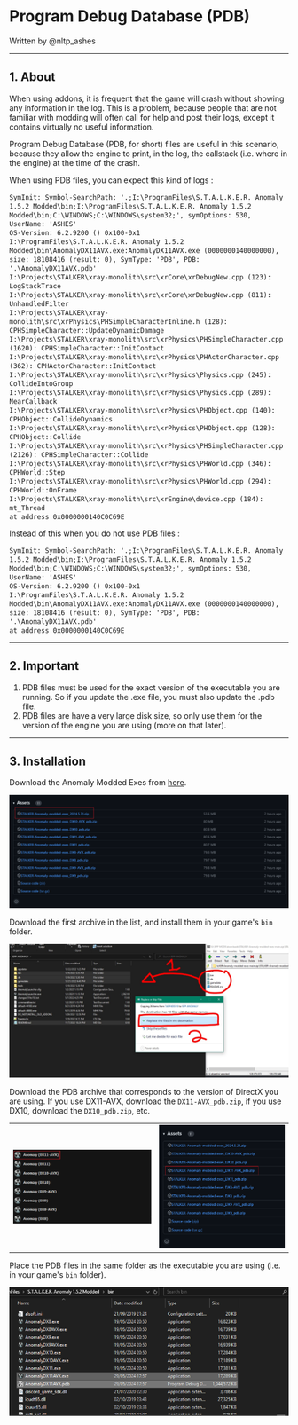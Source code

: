 # Program Debug Database (PDB)

Written by @nltp_ashes

___

## 1. About

When using addons, it is frequent that the game will crash without showing any information in the log. This is a problem, because people that are not familiar with modding will often call for help and post their logs, except it contains virtually no useful information.

Program Debug Database (PDB, for short) files are useful in this scenario, because they allow the engine to print, in the log, the callstack (i.e. where in the engine) at the time of the crash.

When using PDB files, you can expect this kind of logs :

```log
SymInit: Symbol-SearchPath: '.;I:\ProgramFiles\S.T.A.L.K.E.R. Anomaly 1.5.2 Modded\bin;I:\ProgramFiles\S.T.A.L.K.E.R. Anomaly 1.5.2 Modded\bin;C:\WINDOWS;C:\WINDOWS\system32;', symOptions: 530, UserName: 'ASHES'
OS-Version: 6.2.9200 () 0x100-0x1
I:\ProgramFiles\S.T.A.L.K.E.R. Anomaly 1.5.2 Modded\bin\AnomalyDX11AVX.exe:AnomalyDX11AVX.exe (0000000140000000), size: 18108416 (result: 0), SymType: 'PDB', PDB: '.\AnomalyDX11AVX.pdb'
I:\Projects\STALKER\xray-monolith\src\xrCore\xrDebugNew.cpp (123): LogStackTrace
I:\Projects\STALKER\xray-monolith\src\xrCore\xrDebugNew.cpp (811): UnhandledFilter
I:\Projects\STALKER\xray-monolith\src\xrPhysics\PHSimpleCharacterInline.h (128): CPHSimpleCharacter::UpdateDynamicDamage
I:\Projects\STALKER\xray-monolith\src\xrPhysics\PHSimpleCharacter.cpp (1620): CPHSimpleCharacter::InitContact
I:\Projects\STALKER\xray-monolith\src\xrPhysics\PHActorCharacter.cpp (362): CPHActorCharacter::InitContact
I:\Projects\STALKER\xray-monolith\src\xrPhysics\Physics.cpp (245): CollideIntoGroup
I:\Projects\STALKER\xray-monolith\src\xrPhysics\Physics.cpp (289): NearCallback
I:\Projects\STALKER\xray-monolith\src\xrPhysics\PHObject.cpp (140): CPHObject::CollideDynamics
I:\Projects\STALKER\xray-monolith\src\xrPhysics\PHObject.cpp (128): CPHObject::Collide
I:\Projects\STALKER\xray-monolith\src\xrPhysics\PHSimpleCharacter.cpp (2126): CPHSimpleCharacter::Collide
I:\Projects\STALKER\xray-monolith\src\xrPhysics\PHWorld.cpp (346): CPHWorld::Step
I:\Projects\STALKER\xray-monolith\src\xrPhysics\PHWorld.cpp (294): CPHWorld::OnFrame
I:\Projects\STALKER\xray-monolith\src\xrEngine\device.cpp (184): mt_Thread
at address 0x0000000140C0C69E
```

Instead of this when you do not use PDB files :

```log
SymInit: Symbol-SearchPath: '.;I:\ProgramFiles\S.T.A.L.K.E.R. Anomaly 1.5.2 Modded\bin;I:\ProgramFiles\S.T.A.L.K.E.R. Anomaly 1.5.2 Modded\bin;C:\WINDOWS;C:\WINDOWS\system32;', symOptions: 530, UserName: 'ASHES'
OS-Version: 6.2.9200 () 0x100-0x1
I:\ProgramFiles\S.T.A.L.K.E.R. Anomaly 1.5.2 Modded\bin\AnomalyDX11AVX.exe:AnomalyDX11AVX.exe (0000000140000000), size: 18108416 (result: 0), SymType: 'PDB', PDB: '.\AnomalyDX11AVX.pdb'
at address 0x0000000140C0C69E
```

___

## 2. Important

1. PDB files must be used for the exact version of the executable you are running. So if you update the .exe file, you must also update the .pdb file.
2. PDB files are have a very large disk size, so only use them for the version of the engine you are using (more on that later).

___

## 3. Installation

Download the Anomaly Modded Exes from [here](https://github.com/themrdemonized/xray-monolith/releases/latest).

![img_pdb_assets](images/img_pdb_exes.png)

Download the first archive in the list, and install them in your game's `bin` folder.

![img_pdb_install](images/img_pdb_install.png)

Download the PDB archive that corresponds to the version of DirectX you are using.
If you use DX11-AVX, download the `DX11-AVX_pdb.zip`, if you use DX10, download the `DX10_pdb.zip`, etc.

|                                   |                                            |
|:---------------------------------:|:------------------------------------------:|
| ![img](images/img_pdb_dx_mo2.png) | ![img_pdb_pdb.png](images/img_pdb_pdb.png) |

Place the PDB files in the same folder as the executable you are using (i.e. in your game's `bin` folder).

![img.png](images/img_pdb_folder.png)
